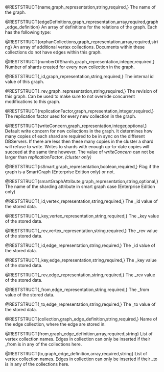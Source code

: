 @RESTSTRUCT{name,graph_representation,string,required,}
The name of the graph.

@RESTSTRUCT{edgeDefinitions,graph_representation,array,required,graph_edge_definition}
An array of definitions for the relations of the graph.
Each has the following type:

@RESTSTRUCT{orphanCollections,graph_representation,array,required,string}
An array of additional vertex collections.
Documents within these collections do not have edges within this graph.

@RESTSTRUCT{numberOfShards,graph_representation,integer,required,}
Number of shards created for every new collection in the graph.

@RESTSTRUCT{_id,graph_representation,string,required,}
The internal id value of this graph.

@RESTSTRUCT{_rev,graph_representation,string,required,}
The revision of this graph. Can be used to make sure to not override
concurrent modifications to this graph.

@RESTSTRUCT{replicationFactor,graph_representation,integer,required,}
The replication factor used for every new collection in the graph.

@RESTSTRUCT{writeConcern,graph_representation,integer,optional,}
Default write concern for new collections in the graph.
It determines how many copies of each shard are required to be
in sync on the different DBServers. If there are less then these many copies
in the cluster a shard will refuse to write. Writes to shards with enough
up-to-date copies will succeed at the same time however. The value of
*writeConcern* can not be larger than *replicationFactor*. _(cluster only)_

@RESTSTRUCT{isSmart,graph_representation,boolean,required,}
Flag if the graph is a SmartGraph (Enterprise Edition only) or not.

@RESTSTRUCT{smartGraphAttribute,graph_representation,string,optional,}
The name of the sharding attribute in smart graph case (Enterprise Edition only)

@RESTSTRUCT{_id,vertex_representation,string,required,}
The _id value of the stored data.

@RESTSTRUCT{_key,vertex_representation,string,required,}
The _key value of the stored data.

@RESTSTRUCT{_rev,vertex_representation,string,required,}
The _rev value of the stored data.

@RESTSTRUCT{_id,edge_representation,string,required,}
The _id value of the stored data.

@RESTSTRUCT{_key,edge_representation,string,required,}
The _key value of the stored data.

@RESTSTRUCT{_rev,edge_representation,string,required,}
The _rev value of the stored data.

@RESTSTRUCT{_from,edge_representation,string,required,}
The _from value of the stored data.

@RESTSTRUCT{_to,edge_representation,string,required,}
The _to value of the stored data.

@RESTSTRUCT{collection,graph_edge_definition,string,required,}
Name of the edge collection, where the edge are stored in.

@RESTSTRUCT{from,graph_edge_definition,array,required,string}
List of vertex collection names.
Edges in collection can only be inserted if their _from is in any of the collections here.

@RESTSTRUCT{to,graph_edge_definition,array,required,string}
List of vertex collection names.
Edges in collection can only be inserted if their _to is in any of the collections here.
